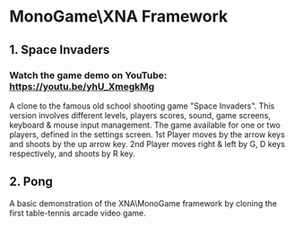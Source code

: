 # MonoGame\XNA Framework
## 1. Space Invaders
### Watch the game demo on YouTube: https://youtu.be/yhU_XmegkMg

A clone to the famous old school shooting game "Space Invaders".
This version involves different levels, players scores, sound, game screens, keyboard & mouse input management.
The game available for one or two players, defined in the settings screen.
1st Player moves by the arrow keys and shoots by the up arrow key.
2nd Player moves right & left by G, D keys respectively, and shoots by R key.


## 2. Pong
A basic demonstration of the XNA\MonoGame framework by cloning the first table-tennis arcade video game.

